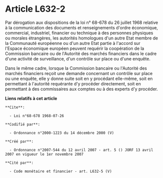 # Article L632-2

Par dérogation aux dispositions de la loi n° 68-678 du 26 juillet 1968 relative à la communication des documents et
renseignements d'ordre économique, commercial, industriel, financier ou technique à des personnes physiques ou morales
étrangères, les autorités homologues d'un autre Etat membre de la Communauté européenne ou d'un autre Etat partie à l'accord
sur l'Espace économique européen peuvent requérir la coopération de la Commission bancaire ou de l'Autorité des marchés
financiers dans le cadre d'une activité de surveillance, d'un contrôle sur place ou d'une enquête.

Dans le même cadre, lorsque la Commission bancaire ou l'Autorité des marchés financiers reçoit une demande concernant un
contrôle sur place ou une enquête, elle y donne suite soit en y procédant elle-même, soit en permettant à l'autorité
requérante d'y procéder directement, soit en permettant à des commissaires aux comptes ou à des experts d'y procéder.

**Liens relatifs à cet article**

	**Cite**:

	  - Loi n°68-678 1968-07-26

	**Codifié par**:

	  - Ordonnance n°2000-1223 du 14 décembre 2000 (V)

	**Créé par**:

	  - Ordonnance n°2007-544 du 12 avril 2007 - art. 5 () JORF 13 avril 2007 en vigueur le 1er novembre 2007

	**Cité par**:

	  - Code monétaire et financier - art. L632-5 (V)
